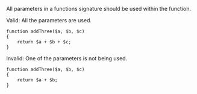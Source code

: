 All parameters in a functions signature should be used within the function.

Valid: All the parameters are used.
```
function addThree($a, $b, $c)
{
    return $a + $b + $c;
}
```

Invalid: One of the parameters is not being used.
```
function addThree($a, $b, $c)
{
    return $a + $b;
}
```
